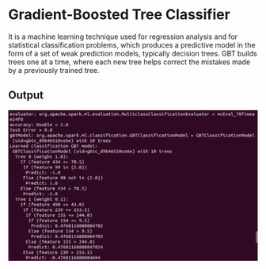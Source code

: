 # Gradient-Boosted Tree Classifier

It is a machine learning technique used for regression analysis and for statistical classification problems, which produces a predictive model in the form of a set of weak prediction models, typically decision trees. GBT builds trees one at a time, where each new tree helps correct the mistakes made by a previously trained tree.

## Output
![gradient-boosted](gbt.png)